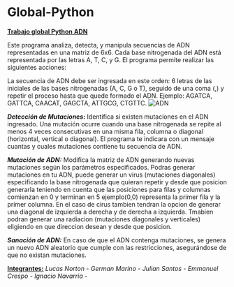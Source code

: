 # Global-Python
<u>**Trabajo global Python ADN**</u>

Este programa analiza, detecta, y manipula secuencias de ADN representadas en una matriz de 6x6. Cada base nitrogenada del ADN está representada por las letras A, T, C, y G. El programa permite realizar las siguientes acciones:

La secuencia de ADN debe ser ingresada en este orden: 6 letras de las iniciales de las bases nitrogenadas (A, C, G o T), seguido de una coma (,) y repetir el proceso hasta que quede formado el ADN. Ejemplo: AGATCA, GATTCA, CAACAT, GAGCTA, ATTGCG, CTGTTC.
![ADN](https://i.imgur.com/BxIv7Dh.jpeg)

***Detección de Mutaciones:*** Identifica si existen mutaciones en el ADN ingresado. Una mutación ocurre cuando una base nitrogenada se repite al menos 4 veces consecutivas en una misma fila, columna o diagonal (horizontal, vertical o diagonal).
El programa te indicara con un mensaje cuantas y cuales mutaciones contiene tu secuencia de ADN.

***Mutación de ADN:*** Modifica la matriz de ADN generando nuevas mutaciones según los parámetros especificados.
Podras generar mutaciones en tu ADN, puede generar un virus (mutaciones diagonales) especificando la base nitrogenada que quieran repetir y desde que posicion generarla teniendo en cuenta que las posiciones para filas y columnas comienzan en 0 y terminan en 5 ejemplo(0,0) representa la primer fila y la primer columna.
En el caso de cirus tambien tendran la opcion de generar una diagonal de izquierda a derecha y de derecha a izquierda.
Tmabien podran generar una radiacion (mutaciones diagonales y verticales) eligiendo en que direccion desean y desde que posicion.

***Sanación de ADN:*** En caso de que el ADN contenga mutaciones, se genera un nuevo ADN aleatorio que cumple con las restricciones, asegurándose de que no existan mutaciones.

<u>**Integrantes:**</u> 
*Lucas Norton* -
*German Marino* -
*Julian Santos* -
*Emmanuel Crespo* -
*Ignacio Navarria* -
